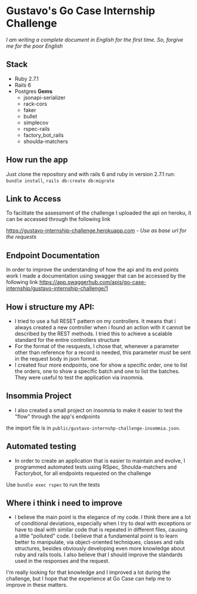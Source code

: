 # Gustavo's Go Case Internship Challenge
*I am writing a complete document in English for the first time. So, forgive me for the poor English*
## Stack
  - Ruby 2.7.1
  - Rails 6
  - Postgres
**Gems**
    -    jsonapi-serializer
    -    rack-cors
    -    faker
    -    bullet
    -    simplecov
    -    rspec-rails
    -    factory_bot_rails
    -    shoulda-matchers

## How run the app
Just clone the repository and with rails 6 and ruby in version 2.7.1 run:
`bundle install`, 
`rails db:create db:migrate`
## Link to Access
To facilitate the assessment of the challenge I uploaded the api on heroku, it can be accessed through the following link

<https://gustavo-internship-challenge.herokuapp.com> - *Use as base url for the requests*
## Endpoint Documentation
In order to improve the understanding of how the api and its end points work I made a documentation using swagger that can be accessed by the following link
<https://app.swaggerhub.com/apis/go-case-internship/gustavo-internship-challenge/1>
## How i structure my API:
  - I tried to use a full RESET pattern on my controllers. It means that i always created a new controller when i found an action with it cannot be described by the REST methods. I tried this to achieve a scalable standard for the entire controllers structure
  - For the format of the resquests, I chose that, whenever a parameter other than reference for a record is needed, this parameter must be sent in the request body in json format.
  - I created four more endpoints, one for show a specific order, one to list the orders, one to show a specific batch and one to list  the batches. They were useful to test the application via insomnia.
 
## Insommia Project
- I also created a small project on insomnia to make it easier to test the "flow" through the app's endpoints

the import file is in `public/gustavo-internshp-challenge-insommia.json`.
## Automated testing
- In order to create an application that is easier to maintain and evolve, I programmed automated tests using RSpec, Shoulda-matchers and Factorybot, for all endpoints requested on the challenge

Use  `bundle exec rspec` to run the tests

## Where i think i need to improve
- I believe the main point is the elegance of my code. I think there are a lot of conditional deviations, especially when I try to deal with exceptions or have to deal with similar code that is repeated in different files, causing a little "polluted" code. I believe that a fundamental point is to learn better to manipulate, via object-oriented techniques, classes and rails structures, besides obviously developing even more knowledge about ruby and rails tools. I also believe that I should improve the standards used in the responses and the request.

I'm really looking for that knowledge and I improved a lot during the challenge, but I hope that the experience at Go Case can help me to improve in these matters.